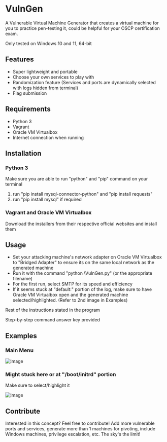 # VulnGen
A Vulnerable Virtual Machine Generator that creates a virtual machine for you to practice pen-testing it, could be helpful for your OSCP certification exam.

Only tested on Windows 10 and 11, 64-bit

## Features
- Super lightweight and portable
- Choose your own services to play with
- Randomization feature (Services and ports are dynamically selected with logs hidden from terminal)
- Flag submission

## Requirements
- Python 3
- Vagrant
- Oracle VM Virtualbox
- Internet connection when running

## Installation
### Python 3
Make sure you are able to run "python" and "pip" command on your terminal
1. run "pip install mysql-connector-python" and "pip install requests"
2. run "pip install mysql" if required
### Vagrant and Oracle VM Virtualbox
Download the installers from their respective official websites and install them

## Usage
- Set your attacking machine's network adapter on Oracle VM Virtualbox to "Bridged Adapter" to ensure its on the same local network as the generated machine
- Run it with the command "python \VulnGen.py" (or the appropriate filename)
- For the first run, select SMTP for its speed and efficiency
- If it seems stuck at "default:" portion of the log, make sure to have Oracle VM Virtualbox open and the generated machine selected/highlighted. (Refer to 2nd image in Examples)

Rest of the instructions stated in the program

Step-by-step command answer key provided

## Examples
### Main Menu
![image](https://github.com/W33dIndeed/VulnGen/assets/73786469/21b6cbac-23bd-47a4-922f-49f086bd5959)
### Might stuck here or at "/boot/initrd" portion
Make sure to select/highlight it

![image](https://github.com/W33dIndeed/VulnGen/assets/73786469/cb0ffe08-ad52-4b30-a08c-9c4094bc39e3)

## Contribute
Interested in this concept? Feel free to contribute! Add more vulnerable ports and services, generate more than 1 machines for pivoting, include Windows machines, privilege escalation, etc. The sky's the limit!
